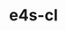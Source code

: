 ---
title: "e4s-cl"
layout: cache
categories: [package, develop]
meta: {"versions": ["1.0.1", "1.0.3"], "compilers": ["gcc@=11.4.0"], "oss": ["ubuntu22.04"], "platforms": ["linux"], "targets": ["x86_64_v3"], "stacks": ["e4s", "root"], "num_specs": 5, "num_specs_by_stack": {"root": 5, "e4s": 5}}
spec_details: [{"hash": "mltgwmoswmqzzvxafabfp7w2fqfiumfu", "compiler": "gcc@=11.4.0", "versions": ["1.0.3"], "os": "ubuntu22.04", "platform": "linux", "target": "x86_64_v3", "variants": ["build_system=python_pip"], "stacks": ["root", "e4s"], "size": "-", "tarball": "https://binaries.spack.io/develop/build_cache/linux-ubuntu22.04-x86_64_v3/gcc-11.4.0/e4s-cl-1.0.3/linux-ubuntu22.04-x86_64_v3-gcc-11.4.0-e4s-cl-1.0.3-mltgwmoswmqzzvxafabfp7w2fqfiumfu.spack"}, {"hash": "dvtosu2fuwitro3jzcsvzgmatm4aikx6", "compiler": "gcc@=11.4.0", "versions": ["1.0.3"], "os": "ubuntu22.04", "platform": "linux", "target": "x86_64_v3", "variants": ["build_system=python_pip"], "stacks": ["root", "e4s"], "size": "-", "tarball": "https://binaries.spack.io/develop/build_cache/linux-ubuntu22.04-x86_64_v3/gcc-11.4.0/e4s-cl-1.0.3/linux-ubuntu22.04-x86_64_v3-gcc-11.4.0-e4s-cl-1.0.3-dvtosu2fuwitro3jzcsvzgmatm4aikx6.spack"}, {"hash": "f6tggsvgywi3sqo3hew756mq2r7ckb3q", "compiler": "gcc@=11.4.0", "versions": ["1.0.1"], "os": "ubuntu22.04", "platform": "linux", "target": "x86_64_v3", "variants": ["build_system=python_pip", "patches=b86afb4"], "stacks": ["root", "e4s"], "size": "-", "tarball": "https://binaries.spack.io/develop/build_cache/linux-ubuntu22.04-x86_64_v3/gcc-11.4.0/e4s-cl-1.0.1/linux-ubuntu22.04-x86_64_v3-gcc-11.4.0-e4s-cl-1.0.1-f6tggsvgywi3sqo3hew756mq2r7ckb3q.spack"}, {"hash": "o2fx7qlpznagoeju5p3k4huvan74ocmg", "compiler": "gcc@=11.4.0", "versions": ["1.0.3"], "os": "ubuntu22.04", "platform": "linux", "target": "x86_64_v3", "variants": ["build_system=python_pip"], "stacks": ["root", "e4s"], "size": "-", "tarball": "https://binaries.spack.io/develop/build_cache/linux-ubuntu22.04-x86_64_v3/gcc-11.4.0/e4s-cl-1.0.3/linux-ubuntu22.04-x86_64_v3-gcc-11.4.0-e4s-cl-1.0.3-o2fx7qlpznagoeju5p3k4huvan74ocmg.spack"}, {"hash": "s6t7hlkg4hw5jbzs2qrhgzng227fr3hd", "compiler": "gcc@=11.4.0", "versions": ["1.0.3"], "os": "ubuntu22.04", "platform": "linux", "target": "x86_64_v3", "variants": ["build_system=python_pip"], "stacks": ["root", "e4s"], "size": "-", "tarball": "https://binaries.spack.io/develop/build_cache/linux-ubuntu22.04-x86_64_v3/gcc-11.4.0/e4s-cl-1.0.3/linux-ubuntu22.04-x86_64_v3-gcc-11.4.0-e4s-cl-1.0.3-s6t7hlkg4hw5jbzs2qrhgzng227fr3hd.spack"}]
---